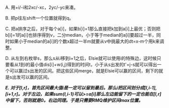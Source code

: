 A. 用+i/-i和2xc/-xc，2yc/-yc来凑。

B. 把p往左shift一个位置就得到q。

C. 把a排序之后，对于每个a[i]，如果b[i]=1那么直接把k加到a[i]上最优；否则把b[i]=1的a[i]也排序得到v，二分median，小于等于median的a[i]要超过一半，同时如果小于median的a[i]的个数x超过一半m就要从v中挑最大的dt=x-m个用k来调整。

D. 从左到右枚举s，那么s从i移到i+1之后，Elsie就可以使用i的特殊边，这时候只要看从1到i的最小值dis[i]+w(i,j)得到的时间t，小于从s出发的t'=j-s就可以得出一个可以赢过s出发的区间。把这些区间merge，就是Elsie可以赢的区间，剩下的就是s出发可以赢的区间。

***E. 对于[l,r]，首先区间最大值i是一定可以留到最后。那么i把区间划分成[l,i-1],[i+1,r]。对于左边，如果sum(l,i-1)可以>=a[i]那么左边能留下的一定也能在[l,r]中留下，否则就是0。右边同理。于是只需要RMQ维护区间max位置。***
